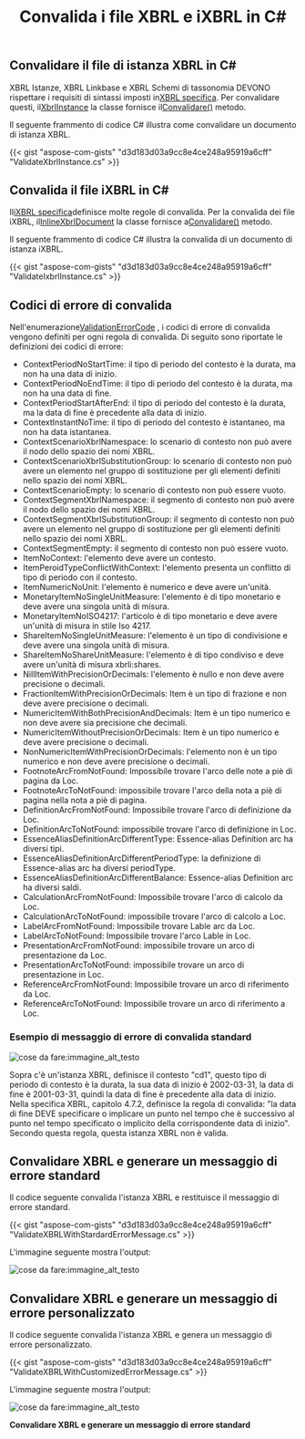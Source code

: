 ﻿---
title: Convalida i file XBRL e iXBRL in C#
linktitle: Convalida i file XBRL e iXBRL
keywords: xbrl taxonomy,xbrl,ixbrl,xbrl linkbases,xbrl Instances
description: C# Finance La biblioteca API può convalidare i file XBRL e iXBRL. Consultare i codici di esempio forniti in questo articolo per ulteriori informazioni.
type: docs
weight: 30
url: /it/net/validate-xbrl-and-ixbrl-files/
---
## **Convalidare il file di istanza XBRL in C#**
 XBRL Istanze, XBRL Linkbase e XBRL Schemi di tassonomia DEVONO rispettare i requisiti di sintassi imposti in[XBRL specifica](http://www.xbrl.org/Specification/XBRL-2.1/REC-2003-12-31/XBRL-2.1-REC-2003-12-31+corrected-errata-2013-02-20.html). Per convalidare questi, il[XbrlInstance](https://reference.aspose.com/finance/net/aspose.finance.xbrl/xbrlinstance) la classe fornisce il[Convalidare()](https://reference.aspose.com/finance/net/aspose.finance.xbrl/xbrlinstance/methods/validate) metodo.

Il seguente frammento di codice C# illustra come convalidare un documento di istanza XBRL.

{{< gist "aspose-com-gists" "d3d183d03a9cc8e4ce248a95919a6cff" "ValidateXbrlInstance.cs" >}}
## **Convalida il file iXBRL in C#**
 Il[iXBRL specifica](http://www.xbrl.org/specification/inlinexbrl-part1/rec-2013-11-18/inlinexbrl-part1-rec-2013-11-18.html)definisce molte regole di convalida. Per la convalida dei file iXBRL, il[InlineXbrlDocument](https://reference.aspose.com/finance/net/aspose.finance.xbrl.inline/inlinexbrldocument) la classe fornisce a[Convalidare()](https://reference.aspose.com/finance/net/aspose.finance.xbrl.inline/inlinexbrldocument/methods/validate) metodo.

Il seguente frammento di codice C# illustra la convalida di un documento di istanza iXBRL.

{{< gist "aspose-com-gists" "d3d183d03a9cc8e4ce248a95919a6cff" "ValidateIxbrlInstance.cs" >}}
## **Codici di errore di convalida**
 Nell'enumerazione[ValidationErrorCode](https://reference.aspose.com/finance/net/aspose.finance.xbrl.validator/validationerrorcode) , i codici di errore di convalida vengono definiti per ogni regola di convalida.
Di seguito sono riportate le definizioni dei codici di errore:

- ContextPeriodNoStartTime: il tipo di periodo del contesto è la durata, ma non ha una data di inizio.
- ContextPeriodNoEndTime: il tipo di periodo del contesto è la durata, ma non ha una data di fine.
- ContextPeriodStartAfterEnd: il tipo di periodo del contesto è la durata, ma la data di fine è precedente alla data di inizio.
- ContextInstantNoTime: il tipo di periodo del contesto è istantaneo, ma non ha data istantanea.
- ContextScenarioXbrlNamespace: lo scenario di contesto non può avere il nodo dello spazio dei nomi XBRL.
- ContextScenarioXbrlSubstitutionGroup: lo scenario di contesto non può avere un elemento nel gruppo di sostituzione per gli elementi definiti nello spazio dei nomi XBRL.
- ContextScenarioEmpty: lo scenario di contesto non può essere vuoto.
- ContextSegmentXbrlNamespace: il segmento di contesto non può avere il nodo dello spazio dei nomi XBRL.
- ContextSegmentXbrlSubstitutionGroup: il segmento di contesto non può avere un elemento nel gruppo di sostituzione per gli elementi definiti nello spazio dei nomi XBRL.
- ContextSegmentEmpty: il segmento di contesto non può essere vuoto.
- ItemNoContext: l'elemento deve avere un contesto.
- ItemPeroidTypeConflictWithContext: l'elemento presenta un conflitto di tipo di periodo con il contesto.
- ItemNumericNoUnit: l'elemento è numerico e deve avere un'unità.
- MonetaryItemNoSingleUnitMeasure: l'elemento è di tipo monetario e deve avere una singola unità di misura.
- MonetaryItemNoISO4217: l'articolo è di tipo monetario e deve avere un'unità di misura in stile Iso 4217.
- ShareItemNoSingleUnitMeasure: l'elemento è un tipo di condivisione e deve avere una singola unità di misura.
- ShareItemNoShareUnitMeasure: l'elemento è di tipo condiviso e deve avere un'unità di misura xbrli:shares.
- NillItemWithPrecisionOrDecimals: l'elemento è nullo e non deve avere precisione o decimali.
- FractionItemWithPrecisionOrDecimals: Item è un tipo di frazione e non deve avere precisione o decimali.
- NumericItemWithBothPrecisionAndDecimals: Item è un tipo numerico e non deve avere sia precisione che decimali.
- NumericItemWithoutPrecisionOrDecimals: Item è un tipo numerico e deve avere precisione o decimali.
- NonNumericItemWithPrecisionOrDecimals: l'elemento non è un tipo numerico e non deve avere precisione o decimali.
- FootnoteArcFromNotFound: Impossibile trovare l'arco delle note a piè di pagina da Loc.
- FootnoteArcToNotFound: impossibile trovare l'arco della nota a piè di pagina nella nota a piè di pagina.
- DefinitionArcFromNotFound: Impossibile trovare l'arco di definizione da Loc.
- DefinitionArcToNotFound: impossibile trovare l'arco di definizione in Loc.
- EssenceAliasDefinitionArcDifferentType: Essence-alias Definition arc ha diversi tipi.
- EssenceAliasDefinitionArcDifferentPeriodType: la definizione di Essence-alias arc ha diversi periodType.
- EssenceAliasDefinitionArcDifferentBalance: Essence-alias Definition arc ha diversi saldi.
- CalculationArcFromNotFound: Impossibile trovare l'arco di calcolo da Loc.
- CalculationArcToNotFound: impossibile trovare l'arco di calcolo a Loc.
- LabelArcFromNotFound: Impossibile trovare Lable arc da Loc.
- LabelArcToNotFound: Impossibile trovare l'arco Lable in Loc.
- PresentationArcFromNotFound: impossibile trovare un arco di presentazione da Loc.
- PresentationArcToNotFound: impossibile trovare un arco di presentazione in Loc.
- ReferenceArcFromNotFound: Impossibile trovare un arco di riferimento da Loc.
- ReferenceArcToNotFound: Impossibile trovare un arco di riferimento a Loc.
### **Esempio di messaggio di errore di convalida standard**
![cose da fare:immagine_alt_testo](validate-xbrl-and-ixbrl-files_1.png)

Sopra c'è un'istanza XBRL, definisce il contesto "cd1", questo tipo di periodo di contesto è la durata, la sua data di inizio è 2002-03-31, la data di fine è 2001-03-31, quindi la data di fine è precedente alla data di inizio. Nella specifica XBRL, capitolo 4.7.2, definisce la regola di convalida: "la data di fine DEVE specificare o implicare un punto nel tempo che è successivo al punto nel tempo specificato o implicito della corrispondente data di inizio". Secondo questa regola, questa istanza XBRL non è valida.
## **Convalidare XBRL e generare un messaggio di errore standard**
Il codice seguente convalida l'istanza XBRL e restituisce il messaggio di errore standard.

{{< gist "aspose-com-gists" "d3d183d03a9cc8e4ce248a95919a6cff" "ValidateXBRLWithStardardErrorMessage.cs" >}}

L'immagine seguente mostra l'output:

![cose da fare:immagine_alt_testo](validate-xbrl-and-ixbrl-files_2.png)
## **Convalidare XBRL e generare un messaggio di errore personalizzato**
Il codice seguente convalida l'istanza XBRL e genera un messaggio di errore personalizzato.

{{< gist "aspose-com-gists" "d3d183d03a9cc8e4ce248a95919a6cff" "ValidateXBRLWithCustomizedErrorMessage.cs" >}}

L'immagine seguente mostra l'output:

![cose da fare:immagine_alt_testo](validate-xbrl-and-ixbrl-files_3.png)

**Convalidare XBRL e generare un messaggio di errore standard**


